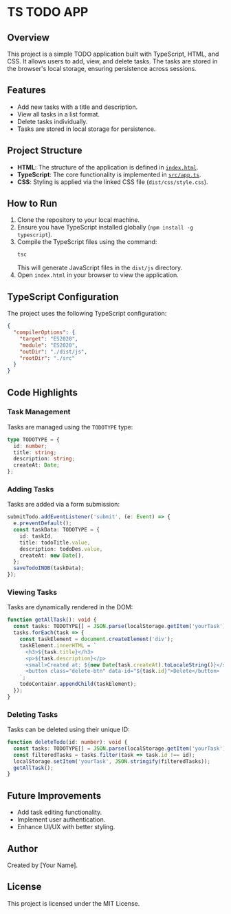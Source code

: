 # TS TODO APP

## Overview
This project is a simple TODO application built with TypeScript, HTML, and CSS. It allows users to add, view, and delete tasks. The tasks are stored in the browser's local storage, ensuring persistence across sessions.

## Features
- Add new tasks with a title and description.
- View all tasks in a list format.
- Delete tasks individually.
- Tasks are stored in local storage for persistence.

## Project Structure
- **HTML**: The structure of the application is defined in [`index.html`](e:\learn\prevtice-ts\index.html).
- **TypeScript**: The core functionality is implemented in [`src/app.ts`](e:\learn\prevtice-ts\src\app.ts).
- **CSS**: Styling is applied via the linked CSS file (`dist/css/style.css`).

## How to Run
1. Clone the repository to your local machine.
2. Ensure you have TypeScript installed globally (`npm install -g typescript`).
3. Compile the TypeScript files using the command:
   ```bash
   tsc
   ```
   This will generate JavaScript files in the `dist/js` directory.
4. Open `index.html` in your browser to view the application.

## TypeScript Configuration
The project uses the following TypeScript configuration:
```json
{
  "compilerOptions": {
    "target": "ES2020",
    "module": "ES2020",
    "outDir": "./dist/js",
    "rootDir": "./src"
  }
}
```

## Code Highlights
### Task Management
Tasks are managed using the `TODOTYPE` type:
```typescript
type TODOTYPE = {
  id: number;
  title: string;
  description: string;
  createAt: Date;
};
```

### Adding Tasks
Tasks are added via a form submission:
```typescript
submitTodo.addEventListener('submit', (e: Event) => {
  e.preventDefault();
  const taskData: TODOTYPE = {
    id: taskId,
    title: todoTitle.value,
    description: todoDes.value,
    createAt: new Date(),
  };
  saveTodoINDB(taskData);
});
```

### Viewing Tasks
Tasks are dynamically rendered in the DOM:
```typescript
function getAllTask(): void {
  const tasks: TODOTYPE[] = JSON.parse(localStorage.getItem('yourTask') || '[]');
  tasks.forEach(task => {
    const taskElement = document.createElement('div');
    taskElement.innerHTML = `
      <h3>${task.title}</h3>
      <p>${task.description}</p>
      <small>Created at: ${new Date(task.createAt).toLocaleString()}</small>
      <button class="delete-btn" data-id="${task.id}">Delete</button>
    `;
    todoContainr.appendChild(taskElement);
  });
}
```

### Deleting Tasks
Tasks can be deleted using their unique ID:
```typescript
function deleteTodo(id: number): void {
  const tasks: TODOTYPE[] = JSON.parse(localStorage.getItem('yourTask') || '[]');
  const filteredTasks = tasks.filter(task => task.id !== id);
  localStorage.setItem('yourTask', JSON.stringify(filteredTasks));
  getAllTask();
}
```

## Future Improvements
- Add task editing functionality.
- Implement user authentication.
- Enhance UI/UX with better styling.

## Author
Created by [Your Name].

## License
This project is licensed under the MIT License.
